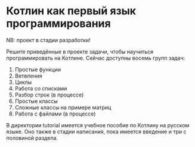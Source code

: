 # Котлин как первый язык программирования

NB: проект в стадии разработки!

Решите приведённые в проекте задачи, чтобы научиться программировать на Котлине. Сейчас доступны восемь групп задач:

1. Простые функции
2. Ветвления
3. Циклы
4. Работа со списками
5. Разбор строк (в процессе)
6. Простые классы
7. Сложные классы на примере матриц
8. Работа с файлами (в процессе)

В директории tutorial имеется учебное пособие по Котлину на русском языке. 
Оно также в стадии написания, пока имеется введение и три с половиной раздела.
